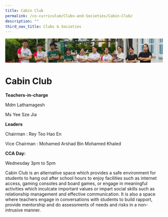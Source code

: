 ```yaml
---
title: Cabin Club
permalink: /co-curriculum/Clubs-and-Societies/Cabin-Club/
description: ""
third_nav_title: Clubs & Societies
---
```

![](/images/CCA/Collage-club.jpg)

Cabin Club
==========

<b> Teachers-in-charge </b> 

Mdm Lathamagesh

Ms Yee Sze Jia 

  

<b> Leaders </b> 

Chairman : Rey Teo Hao En 

Vice Chairman : Mohamed Arshad Bin Mohamed Khaled 

  

<b> CCA Day: </b> 

Wednesday 3pm to 5pm 

  

Cabin Club is an alternative space which provides a safe environment for students to hang out after school hours to enjoy facilities such as internet access, gaming consoles and board games, or engage in meaningful activities which inculcate important values or impart social skills such as relationship management and effective communication. It is also a space where teachers engage in conversations with students to build rapport, provide mentorship and do assessments of needs and risks in a non-intrusive manner.